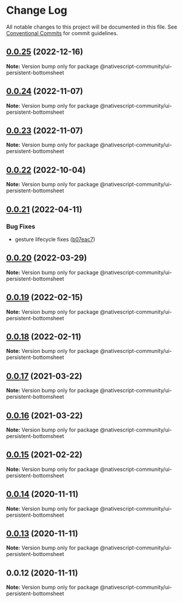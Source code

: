 # Change Log

All notable changes to this project will be documented in this file.
See [Conventional Commits](https://conventionalcommits.org) for commit guidelines.

## [0.0.25](https://github.com/nativescript-community/ui-persistent-bottomsheet/compare/v0.0.24...v0.0.25) (2022-12-16)

**Note:** Version bump only for package @nativescript-community/ui-persistent-bottomsheet





## [0.0.24](https://github.com/nativescript-community/ui-persistent-bottomsheet/compare/v0.0.23...v0.0.24) (2022-11-07)

**Note:** Version bump only for package @nativescript-community/ui-persistent-bottomsheet

## [0.0.23](https://github.com/nativescript-community/ui-persistent-bottomsheet/compare/v0.0.22...v0.0.23) (2022-11-07)

**Note:** Version bump only for package @nativescript-community/ui-persistent-bottomsheet

## [0.0.22](https://github.com/nativescript-community/ui-persistent-bottomsheet/compare/v0.0.21...v0.0.22) (2022-10-04)

**Note:** Version bump only for package @nativescript-community/ui-persistent-bottomsheet

## [0.0.21](https://github.com/nativescript-community/ui-persistent-bottomsheet/compare/v0.0.20...v0.0.21) (2022-04-11)

### Bug Fixes

-   gesture lifecycle fixes ([b07eac7](https://github.com/nativescript-community/ui-persistent-bottomsheet/commit/b07eac70ca8cb10d4716a8be04de7236b84bf75e))

## [0.0.20](https://github.com/nativescript-community/ui-persistent-bottomsheet/compare/v0.0.19...v0.0.20) (2022-03-29)

**Note:** Version bump only for package @nativescript-community/ui-persistent-bottomsheet

## [0.0.19](https://github.com/nativescript-community/ui-persistent-bottomsheet/compare/v0.0.18...v0.0.19) (2022-02-15)

**Note:** Version bump only for package @nativescript-community/ui-persistent-bottomsheet

## [0.0.18](https://github.com/nativescript-community/ui-persistent-bottomsheet/compare/v0.0.17...v0.0.18) (2022-02-11)

**Note:** Version bump only for package @nativescript-community/ui-persistent-bottomsheet

## [0.0.17](https://github.com/nativescript-community/persistent-bottomsheet/compare/v0.0.16...v0.0.17) (2021-03-22)

**Note:** Version bump only for package @nativescript-community/ui-persistent-bottomsheet

## [0.0.16](https://github.com/nativescript-community/persistent-bottomsheet/compare/v0.0.15...v0.0.16) (2021-03-22)

**Note:** Version bump only for package @nativescript-community/ui-persistent-bottomsheet

## [0.0.15](https://github.com/nativescript-community/persistent-bottomsheet/compare/v0.0.14...v0.0.15) (2021-02-22)

**Note:** Version bump only for package @nativescript-community/ui-persistent-bottomsheet

## [0.0.14](https://github.com/nativescript-community/persistent-bottomsheet/compare/v0.0.13...v0.0.14) (2020-11-11)

**Note:** Version bump only for package @nativescript-community/ui-persistent-bottomsheet

## [0.0.13](https://github.com/nativescript-community/persistent-bottomsheet/compare/v0.0.12...v0.0.13) (2020-11-11)

**Note:** Version bump only for package @nativescript-community/ui-persistent-bottomsheet

## 0.0.12 (2020-11-11)

**Note:** Version bump only for package @nativescript-community/ui-persistent-bottomsheet
